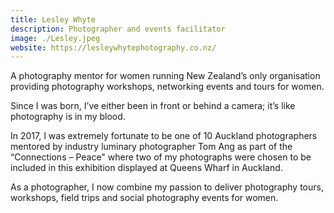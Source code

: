 ```yaml
---
title: Lesley Whyte
description: Photographer and events facilitator
image: ./Lesley.jpeg
website: https://lesleywhytephotography.co.nz/
---
```


A photography mentor for women running New Zealand’s only organisation providing photography workshops, networking events and tours for women.

Since I was born, I’ve either been in front or behind a camera; it’s like photography is in my blood.

In 2017, I was extremely fortunate to be one of 10 Auckland photographers mentored by industry luminary photographer Tom Ang as part of the “Connections – Peace" where two of my photographs were chosen to be included in this exhibition displayed at Queens Wharf in Auckland.

As a photographer, I now combine my passion to deliver photography tours, workshops, field trips and social photography events for women.
